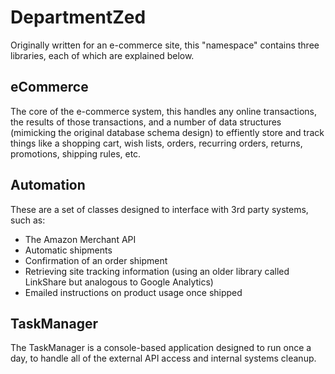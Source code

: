 # DepartmentZed

Originally written for an e-commerce site, this "namespace" contains three libraries, each of which are explained
below.

## eCommerce
The core of the e-commerce system, this handles any online transactions, the results of those transactions, and
a number of data structures (mimicking the original database schema design) to effiently store and track things
like a shopping cart, wish lists, orders, recurring orders, returns, promotions, shipping rules, etc.

## Automation
These are a set of classes designed to interface with 3rd party systems, such as:
* The Amazon Merchant API
* Automatic shipments
* Confirmation of an order shipment
* Retrieving site tracking information (using an older library called LinkShare but analogous to Google
Analytics)
* Emailed instructions on product usage once shipped

## TaskManager
The TaskManager is a console-based application designed to run once a day, to handle all of the external API
access and internal systems cleanup.
